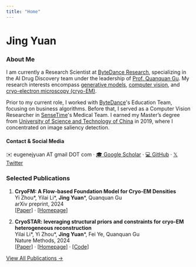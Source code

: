 ```yaml
---
title: "Home"
---
```


# Jing Yuan

### About Me
I am currently a Research Scientist at [ByteDance Research](https://www.bytedance.com/en/), specializing in the AI Drug Discovery team under the leadership of [Prof. Quanquan Gu](https://web.cs.ucla.edu/~qgu/). My research interests encompass <u>generative models</u>, <u>computer vision</u>, and <u>cryo-electron microscopy (cryo-EM)</u>.

Prior to my current role, I worked with [ByteDance](https://www.bytedance.com/en/)'s Education Team, focusing on business algorithms. Before that, I served as a Computer Vision Researcher in [SenseTime](https://www.sensetime.com/en)'s Medical Team. I earned my Master’s degree from [University of Science and Technology of China](https://en.ustc.edu.cn/) in 2019, where I concentrated on image saliency detection.

#### Contact & Social Media

✉️ eugenejyuan AT gmail DOT com · [🎓 Google Scholar](https://scholar.google.com/citations?user=ECegJ0EAAAAJ) · [💻 GitHub](https://github.com/eugenejyuan) · [𝕏 Twitter](https://twitter.com/eugenejyuan)

### Selected Publications

1. **CryoFM: A Flow-based Foundation Model for Cryo-EM Densities**  
   Yi Zhou\*, Yilai Li\*, **Jing Yuan**\*, Quanquan Gu  
   arXiv preprint, 2024  
   [[Paper]](https://arxiv.org/abs/2410.08631) · [[Homepage]](https://bytedance.github.io/cryostar/cryofm.html)

2. **CryoSTAR: leveraging structural priors and constraints for cryo-EM heterogeneous reconstruction**  
   Yilai Li\*, Yi Zhou\*, **Jing Yuan**\*, Fei Ye, Quanquan Gu  
   Nature Methods, 2024  
   [[Paper]](https://www.nature.com/articles/s41592-024-02486-1) · [[Homepage]](https://bytedance.github.io/cryostar/) · [[Code]](https://github.com/bytedance/cryostar)

[View All Publications →](/research/)
